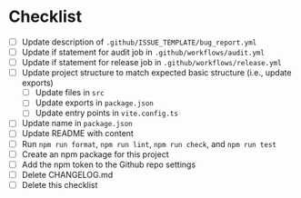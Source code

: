 # Checklist

- [ ] Update description of `.github/ISSUE_TEMPLATE/bug_report.yml`
- [ ] Update if statement for audit job in `.github/workflows/audit.yml`
- [ ] Update if statement for release job in `.github/workflows/release.yml`
- [ ] Update project structure to match expected basic structure (i.e., update exports)
  - [ ] Update files in `src`
  - [ ] Update exports in `package.json`
  - [ ] Update entry points in `vite.config.ts`
- [ ] Update name in `package.json`
- [ ] Update README with content
- [ ] Run `npm run format`, `npm run lint`, `npm run check`, and `npm run test`
- [ ] Create an npm package for this project
- [ ] Add the npm token to the Github repo settings
- [ ] Delete CHANGELOG.md
- [ ] Delete this checklist

